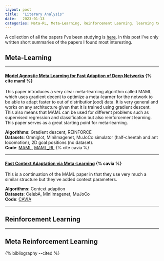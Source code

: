 ```yaml
---
layout: post
title:  "Literary Analysis"
date:   2023-01-13 
categories: Meta-RL, Meta-Learning, Reinforcement Learning, learning to learn
---
```

A collection of all the papers I've been studying is [here](https://docs.google.com/spreadsheets/d/17ufJaHLAPp0CureI5rUQsRy7NVUZJ8_jqep1uzExxQA/edit#gid=0). In this post I've only written short summaries of the papers I found most interesting.

## Meta-Learning
---
#### [Model Agnostic Meta Learning for Fast Adaption of Deep Networks](https://arxiv.org/abs/1703.03400) {% cite maml %}
This paper introduces a very clear meta-learning algorithm called MAML which uses gradient decent to
optimize a meta-learner for the network to be able to adapt faster to out of distribution(ood) data. It
is very general and works on any architecture given that it is trained using gradient descent. This also means
that MAML can be used for different problems such as supervised regression and classification but also reinforcement
learning. This paper serves as a great starting point for meta-learning.

**Algorithms**: Gradient descent, REINFORCE  
**Datasets**: Omniglot, MiniImagenet, MuJoCo simulator (half-cheetah and ant locomotion), 2D goal positions (no dataset).  
**Code**: [MAML](https://github.com/cbfinn/maml), [MAML\_RL](https://github.com/cbfinn/maml_rl) {% cite cavia %}

---

#### [Fast Context Adaptation via Meta-Learning](http://proceedings.mlr.press/v97/zintgraf19a/zintgraf19a.pdf) {% cavia %}
This is a continuation of the MAML paper in that they use very much a similar structure but they've added context parameters.

**Algorithms**: Context adaption  
**Datasets**: CelebA, MiniImagenet, MuJoCo  
**Code**: [CAVIA](https://github.com/lmzintgraf/cavia)

---

## Reinforcement Learning
---
## Meta Reinforcement Learning

{% bibliography --cited %}
